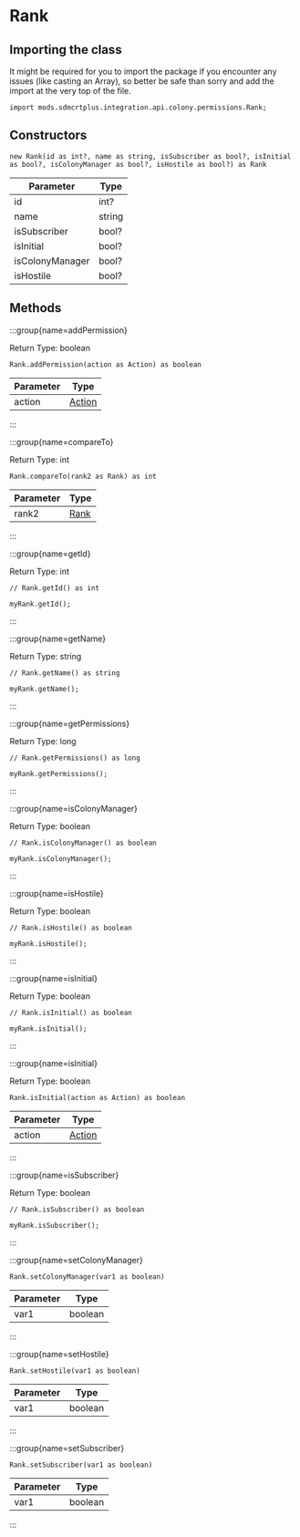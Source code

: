 # Rank

## Importing the class

It might be required for you to import the package if you encounter any issues (like casting an Array), so better be safe than sorry and add the import at the very top of the file.
```zenscript
import mods.sdmcrtplus.integration.api.colony.permissions.Rank;
```


## Constructors


```zenscript
new Rank(id as int?, name as string, isSubscriber as bool?, isInitial as bool?, isColonyManager as bool?, isHostile as bool?) as Rank
```
|    Parameter    |  Type  |
|-----------------|--------|
| id              | int?   |
| name            | string |
| isSubscriber    | bool?  |
| isInitial       | bool?  |
| isColonyManager | bool?  |
| isHostile       | bool?  |



## Methods

:::group{name=addPermission}

Return Type: boolean

```zenscript
Rank.addPermission(action as Action) as boolean
```

| Parameter |                                       Type                                        |
|-----------|-----------------------------------------------------------------------------------|
| action    | [Action](/mods/sdmcrtplus/integration/minecolonies/api/colony/permissions/Action) |


:::

:::group{name=compareTo}

Return Type: int

```zenscript
Rank.compareTo(rank2 as Rank) as int
```

| Parameter |                                     Type                                      |
|-----------|-------------------------------------------------------------------------------|
| rank2     | [Rank](/mods/sdmcrtplus/integration/minecolonies/api/colony/permissions/Rank) |


:::

:::group{name=getId}

Return Type: int

```zenscript
// Rank.getId() as int

myRank.getId();
```

:::

:::group{name=getName}

Return Type: string

```zenscript
// Rank.getName() as string

myRank.getName();
```

:::

:::group{name=getPermissions}

Return Type: long

```zenscript
// Rank.getPermissions() as long

myRank.getPermissions();
```

:::

:::group{name=isColonyManager}

Return Type: boolean

```zenscript
// Rank.isColonyManager() as boolean

myRank.isColonyManager();
```

:::

:::group{name=isHostile}

Return Type: boolean

```zenscript
// Rank.isHostile() as boolean

myRank.isHostile();
```

:::

:::group{name=isInitial}

Return Type: boolean

```zenscript
// Rank.isInitial() as boolean

myRank.isInitial();
```

:::

:::group{name=isInitial}

Return Type: boolean

```zenscript
Rank.isInitial(action as Action) as boolean
```

| Parameter |                                       Type                                        |
|-----------|-----------------------------------------------------------------------------------|
| action    | [Action](/mods/sdmcrtplus/integration/minecolonies/api/colony/permissions/Action) |


:::

:::group{name=isSubscriber}

Return Type: boolean

```zenscript
// Rank.isSubscriber() as boolean

myRank.isSubscriber();
```

:::

:::group{name=setColonyManager}

```zenscript
Rank.setColonyManager(var1 as boolean)
```

| Parameter |  Type   |
|-----------|---------|
| var1      | boolean |


:::

:::group{name=setHostile}

```zenscript
Rank.setHostile(var1 as boolean)
```

| Parameter |  Type   |
|-----------|---------|
| var1      | boolean |


:::

:::group{name=setSubscriber}

```zenscript
Rank.setSubscriber(var1 as boolean)
```

| Parameter |  Type   |
|-----------|---------|
| var1      | boolean |


:::


